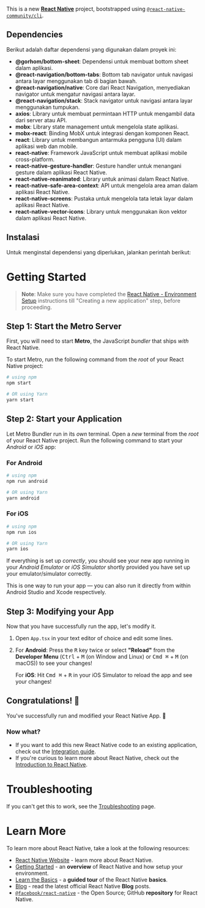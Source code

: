 This is a new [**React Native**](https://reactnative.dev) project, bootstrapped using [`@react-native-community/cli`](https://github.com/react-native-community/cli).

## Dependencies

Berikut adalah daftar dependensi yang digunakan dalam proyek ini:

- **@gorhom/bottom-sheet**: Dependensi untuk membuat bottom sheet dalam aplikasi.
- **@react-navigation/bottom-tabs**: Bottom tab navigator untuk navigasi antara layar menggunakan tab di bagian bawah.
- **@react-navigation/native**: Core dari React Navigation, menyediakan navigator untuk mengatur navigasi antara layar.
- **@react-navigation/stack**: Stack navigator untuk navigasi antara layar menggunakan tumpukan.
- **axios**: Library untuk membuat permintaan HTTP untuk mengambil data dari server atau API.
- **mobx**: Library state management untuk mengelola state aplikasi.
- **mobx-react**: Binding MobX untuk integrasi dengan komponen React.
- **react**: Library untuk membangun antarmuka pengguna (UI) dalam aplikasi web dan mobile.
- **react-native**: Framework JavaScript untuk membuat aplikasi mobile cross-platform.
- **react-native-gesture-handler**: Gesture handler untuk menangani gesture dalam aplikasi React Native.
- **react-native-reanimated**: Library untuk animasi dalam React Native.
- **react-native-safe-area-context**: API untuk mengelola area aman dalam aplikasi React Native.
- **react-native-screens**: Pustaka untuk mengelola tata letak layar dalam aplikasi React Native.
- **react-native-vector-icons**: Library untuk menggunakan ikon vektor dalam aplikasi React Native.

## Instalasi

Untuk menginstal dependensi yang diperlukan, jalankan perintah berikut:

# Getting Started

> **Note**: Make sure you have completed the [React Native - Environment Setup](https://reactnative.dev/docs/environment-setup) instructions till "Creating a new application" step, before proceeding.

## Step 1: Start the Metro Server

First, you will need to start **Metro**, the JavaScript _bundler_ that ships _with_ React Native.

To start Metro, run the following command from the _root_ of your React Native project:

```bash
# using npm
npm start

# OR using Yarn
yarn start
```

## Step 2: Start your Application

Let Metro Bundler run in its _own_ terminal. Open a _new_ terminal from the _root_ of your React Native project. Run the following command to start your _Android_ or _iOS_ app:

### For Android

```bash
# using npm
npm run android

# OR using Yarn
yarn android
```

### For iOS

```bash
# using npm
npm run ios

# OR using Yarn
yarn ios
```

If everything is set up _correctly_, you should see your new app running in your _Android Emulator_ or _iOS Simulator_ shortly provided you have set up your emulator/simulator correctly.

This is one way to run your app — you can also run it directly from within Android Studio and Xcode respectively.

## Step 3: Modifying your App

Now that you have successfully run the app, let's modify it.

1. Open `App.tsx` in your text editor of choice and edit some lines.
2. For **Android**: Press the <kbd>R</kbd> key twice or select **"Reload"** from the **Developer Menu** (<kbd>Ctrl</kbd> + <kbd>M</kbd> (on Window and Linux) or <kbd>Cmd ⌘</kbd> + <kbd>M</kbd> (on macOS)) to see your changes!

   For **iOS**: Hit <kbd>Cmd ⌘</kbd> + <kbd>R</kbd> in your iOS Simulator to reload the app and see your changes!

## Congratulations! :tada:

You've successfully run and modified your React Native App. :partying_face:

### Now what?

- If you want to add this new React Native code to an existing application, check out the [Integration guide](https://reactnative.dev/docs/integration-with-existing-apps).
- If you're curious to learn more about React Native, check out the [Introduction to React Native](https://reactnative.dev/docs/getting-started).

# Troubleshooting

If you can't get this to work, see the [Troubleshooting](https://reactnative.dev/docs/troubleshooting) page.

# Learn More

To learn more about React Native, take a look at the following resources:

- [React Native Website](https://reactnative.dev) - learn more about React Native.
- [Getting Started](https://reactnative.dev/docs/environment-setup) - an **overview** of React Native and how setup your environment.
- [Learn the Basics](https://reactnative.dev/docs/getting-started) - a **guided tour** of the React Native **basics**.
- [Blog](https://reactnative.dev/blog) - read the latest official React Native **Blog** posts.
- [`@facebook/react-native`](https://github.com/facebook/react-native) - the Open Source; GitHub **repository** for React Native.

